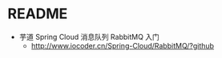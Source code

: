 # README

- 芋道 Spring Cloud 消息队列 RabbitMQ 入门  
    - <http://www.iocoder.cn/Spring-Cloud/RabbitMQ/?github>
